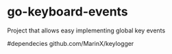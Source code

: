 # go-keyboard-events
Project that allows easy implementing global key events

#dependecies
github.com/MarinX/keylogger
